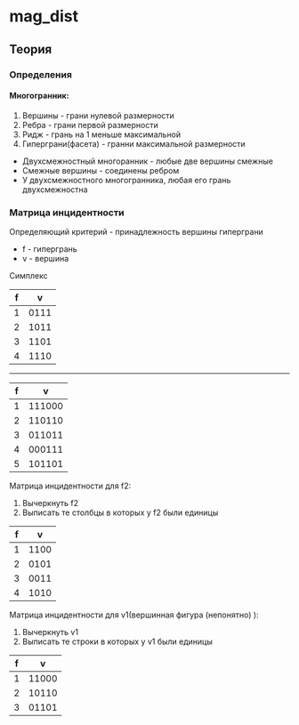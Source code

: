 mag_dist
==========
Теория
------
### Определения 

#### Многогранник:
1. Вершины - грани нулевой размерности
2. Ребра - грани первой размерности
3. Ридж - грань на 1 меньше максимальной
4. Гиперграни(фасета) - гранни максимальной размерности

+ Двухсмежностный многоранник - любые две вершины смежные
+ Смежные вершины - соединены ребром 
+ У двухсмежностного многогранника, любая его грань двухсмежностна 

### Матрица инцидентности
Определяющий критерий - принадлежность вершины гиперграни

+ f - гипергрань
+ v - вершина

Симплекс

  f  |  v  | 
:---:|:---:|
  1  |0111 |
  2  |1011 |
  3  |1101 |
  4  |1110 |
  
---
  
  f  |   v   | 
:---:|:-----:|
  1  |111000 |
  2  |110110 |
  3  |011011 |
  4  |000111 |
  5  |101101 |
  
  Матрица инцидентности для f2:
  1. Вычеркнуть f2 
  2. Выписать те столбцы в которых у f2 были единицы

  f  |  v  | 
:---:|:---:|
  1  |1100 |
  2  |0101 |
  3  |0011 |
  4  |1010 |

  Матрица инцидентности для v1(вершинная фигура (непонятно) ):
  1. Вычеркнуть v1 
  2. Выписать те строки в которых у v1 были единицы

  f  |   v   | 
:---:|:-----:|
  1  | 11000 |
  2  | 10110 |
  3  | 01101 |
